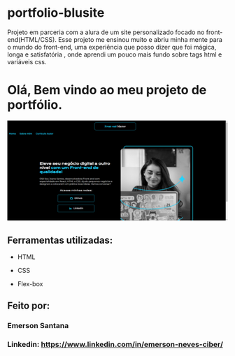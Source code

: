 # portfolio-blusite

Projeto em parceria com a alura de um site personalizado focado no front-end(HTML/CSS). Esse projeto me ensinou muito e abriu minha mente para o mundo do front-end, uma experiência que posso dizer que foi mágica, longa e satisfatória , onde aprendi um pouco mais fundo sobre tags html e variáveis css. 

# Olá, Bem vindo ao meu projeto de portfólio.

![image](https://github.com/EmersonS26/portfolio-blusite/blob/main/imagem%20site.png)

## Ferramentas utilizadas:

* HTML

* CSS

* Flex-box

## Feito por:

### Emerson Santana

### Linkedin: https://www.linkedin.com/in/emerson-neves-ciber/
```

